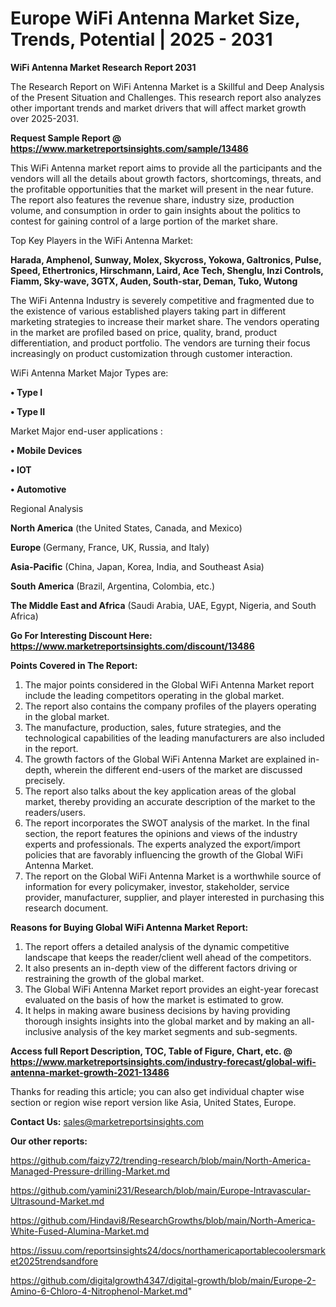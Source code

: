# Europe WiFi Antenna Market Size, Trends, Potential | 2025 - 2031

<strong>WiFi Antenna Market Research Report 2031</strong>

The Research Report on WiFi Antenna Market is a Skillful and Deep Analysis of the Present Situation and Challenges. This research report also analyzes other important trends and market drivers that will affect market growth over 2025-2031.

<strong>Request Sample Report @ <a href=https://www.marketreportsinsights.com/sample/13486>https://www.marketreportsinsights.com/sample/13486</a></strong>

This WiFi Antenna market report aims to provide all the participants and the vendors will all the details about growth factors, shortcomings, threats, and the profitable opportunities that the market will present in the near future. The report also features the revenue share, industry size, production volume, and consumption in order to gain insights about the politics to contest for gaining control of a large portion of the market share.

Top Key Players in the WiFi Antenna Market:

<strong>Harada, Amphenol, Sunway, Molex, Skycross, Yokowa, Galtronics, Pulse, Speed, Ethertronics, Hirschmann, Laird, Ace Tech, Shenglu, Inzi Controls, Fiamm, Sky-wave, 3GTX, Auden, South-star, Deman, Tuko, Wutong</strong>

The WiFi Antenna Industry is severely competitive and fragmented due to the existence of various established players taking part in different marketing strategies to increase their market share. The vendors operating in the market are profiled based on price, quality, brand, product differentiation, and product portfolio. The vendors are turning their focus increasingly on product customization through customer interaction.

WiFi Antenna Market Major Types are:

<strong>• Type I

• Type II</strong>

Market Major end-user applications :

<strong>• Mobile Devices

• IOT

• Automotive</strong>

Regional Analysis

</u><strong><b>North America</b></strong> (the United States, Canada, and Mexico)

<strong><b>Europe </b></strong>(Germany, France, UK, Russia, and Italy)

<strong><b>Asia-Pacific</b></strong> (China, Japan, Korea, India, and Southeast Asia)

<strong><b>South America</b></strong> (Brazil, Argentina, Colombia, etc.)

<strong><b>The Middle East and Africa</b></strong> (Saudi Arabia, UAE, Egypt, Nigeria, and South Africa)

<strong>Go For Interesting Discount Here: <a href=https://www.marketreportsinsights.com/discount/13486>https://www.marketreportsinsights.com/discount/13486</a></strong>

<strong>Points Covered in The Report:</strong>
<ol>
  <li>The major points considered in the Global WiFi Antenna Market report include the leading competitors operating in the global market.</li>
  <li>The report also contains the company profiles of the players operating in the global market.</li>
  <li>The manufacture, production, sales, future strategies, and the technological capabilities of the leading manufacturers are also included in the report.</li>
  <li>The growth factors of the Global WiFi Antenna Market are explained in-depth, wherein the different end-users of the market are discussed precisely.</li>
  <li>The report also talks about the key application areas of the global market, thereby providing an accurate description of the market to the readers/users.</li>
  <li>The report incorporates the SWOT analysis of the market. In the final section, the report features the opinions and views of the industry experts and professionals. The experts analyzed the export/import policies that are favorably influencing the growth of the Global WiFi Antenna Market.</li>
  <li>The report on the Global WiFi Antenna Market is a worthwhile source of information for every policymaker, investor, stakeholder, service provider, manufacturer, supplier, and player interested in purchasing this research document.</li>
</ol>
<strong>Reasons for Buying Global WiFi Antenna Market Report:</strong>

<ol>
  <li>The report offers a detailed analysis of the dynamic competitive landscape that keeps the reader/client well ahead of the competitors.</li>
  <li>It also presents an in-depth view of the different factors driving or restraining the growth of the global market.</li>
  <li>The Global WiFi Antenna Market report provides an eight-year forecast evaluated on the basis of how the market is estimated to grow.</li>
  <li>It helps in making aware business decisions by having providing thorough insights insights into the global market and by making an all-inclusive analysis of the key market segments and sub-segments.</li>
</ol>
<strong>Access full Report Description, TOC, Table of Figure, Chart, etc. @ <a href=https://www.marketreportsinsights.com/industry-forecast/global-wifi-antenna-market-growth-2021-13486>https://www.marketreportsinsights.com/industry-forecast/global-wifi-antenna-market-growth-2021-13486</a></strong>


Thanks for reading this article; you can also get individual chapter wise section or region wise report version like Asia, United States, Europe.

<strong>Contact Us:</strong>
sales@marketreportsinsights.com

<strong>Our other reports:</strong>

<a href=https://github.com/faizy72/trending-research/blob/main/North-America-Managed-Pressure-drilling-Market.md>https://github.com/faizy72/trending-research/blob/main/North-America-Managed-Pressure-drilling-Market.md</a>

<a href=https://github.com/yamini231/Research/blob/main/Europe-Intravascular-Ultrasound-Market.md>https://github.com/yamini231/Research/blob/main/Europe-Intravascular-Ultrasound-Market.md</a>

<a href=https://github.com/Hindavi8/ResearchGrowths/blob/main/North-America-White-Fused-Alumina-Market.md>https://github.com/Hindavi8/ResearchGrowths/blob/main/North-America-White-Fused-Alumina-Market.md</a>

<a href=https://issuu.com/reportsinsights24/docs/northamericaportablecoolersmarket2025trendsandfore>https://issuu.com/reportsinsights24/docs/northamericaportablecoolersmarket2025trendsandfore</a>

<a href=https://github.com/digitalgrowth4347/digital-growth/blob/main/Europe-2-Amino-6-Chloro-4-Nitrophenol-Market.md>https://github.com/digitalgrowth4347/digital-growth/blob/main/Europe-2-Amino-6-Chloro-4-Nitrophenol-Market.md</a>"
